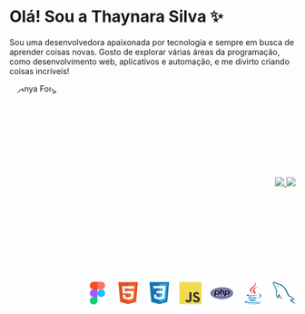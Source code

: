 # Olá! Sou a Thaynara Silva ✨
Sou uma desenvolvedora apaixonada por tecnologia e sempre em busca de aprender coisas novas. Gosto de explorar várias áreas da programação, como desenvolvimento web, aplicativos e automação, e me divirto criando coisas incríveis!

<div style="display: flex; justify-content: space-between; align-items: center; width: 100%; flex-wrap: wrap;">
  <div style="display: flex; gap: 20px; align-items: center;">
    <img alt="Anya Forger" height="350" style="border-radius:50px;" src="https://media1.tenor.com/m/mLzjUIekmM8AAAAd/anime-spy-x-family.gif">
  </div>

##
  <div style="display: flex; flex-direction: column; align-items: center;">
    <a href="https://github.com/ThaynaraaSilva">
      <img height="180em" src="https://github-readme-stats.vercel.app/api?username=ThaynaraaSilva&show_icons=true&theme=tokyonight&include_all_commits=true&count_private=true"/>
      <img height="180em" src="https://github-readme-stats.vercel.app/api/top-langs/?username=ThaynaraaSilva&layout=compact&langs_count=7&theme=tokyonight"/>
    </a>
  </div>
</div>


<div style="display: flex; justify-content: flex-end; gap: 15px; flex-wrap: wrap; align-items: center;">

  <img alt="Figma" height="40" width="40" src="https://raw.githubusercontent.com/devicons/devicon/master/icons/figma/figma-original.svg">
  <img alt="HTML" height="40" width="40" src="https://raw.githubusercontent.com/devicons/devicon/master/icons/html5/html5-original.svg">
  <img alt="CSS" height="40" width="40" src="https://raw.githubusercontent.com/devicons/devicon/master/icons/css3/css3-original.svg">
  <img alt="JavaScript" height="40" width="40" src="https://raw.githubusercontent.com/devicons/devicon/master/icons/javascript/javascript-original.svg">
  <img alt="PHP" height="40" width="40" src="https://raw.githubusercontent.com/devicons/devicon/master/icons/php/php-original.svg">
  <img alt="Java" height="40" width="40" src="https://raw.githubusercontent.com/devicons/devicon/master/icons/java/java-original.svg">
  <img alt="MySQL" height="40" width="40" src="https://raw.githubusercontent.com/devicons/devicon/master/icons/mysql/mysql-original.svg">
</div>



